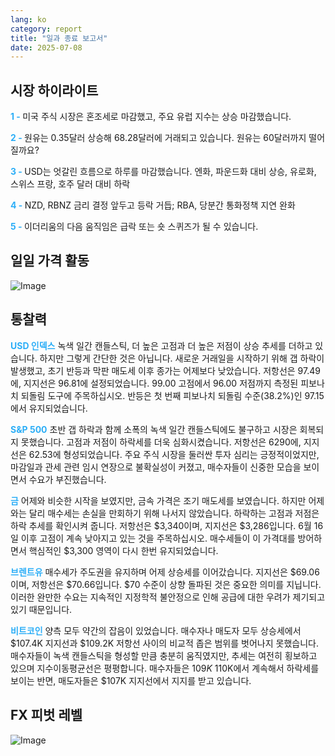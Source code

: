 ```yaml
---
lang: ko
category: report
title: "일과 종료 보고서"
date: 2025-07-08
---
```



<h2>시장 하이라이트</h2>
<strong style="color: #2caef7;">1 - </strong> 미국 주식 시장은 혼조세로 마감했고, 주요 유럽 지수는 상승 마감했습니다.


<strong style="color: #2caef7;">2 - </strong> 원유는 0.35달러 상승해 68.28달러에 거래되고 있습니다. 원유는 60달러까지 떨어질까요?

<strong style="color: #2caef7;">3 - </strong> USD는 엇갈린 흐름으로 하루를 마감했습니다. 엔화, 파운드화 대비 상승, 유로화, 스위스 프랑, 호주 달러 대비 하락

<strong style="color: #2caef7;">4 - </strong> NZD, RBNZ 금리 결정 앞두고 등락 거듭; RBA, 당분간 통화정책 지연 완화


<strong style="color: #2caef7;">5 - </strong> 이더리움의 다음 움직임은 급락 또는 숏 스퀴즈가 될 수 있습니다.




<h2>일일 가격 활동</h2>
<img src="https://markleighedu.github.io/img/Jul-2025/08-Jul-2025/price.jpg" alt="Image"/>

<h2>통찰력</h2>
<strong style="color: #2caef7;">USD 인덱스</strong> 녹색 일간 캔들스틱, 더 높은 고점과 더 높은 저점이 상승 추세를 더하고 있습니다. 하지만 그렇게 간단한 것은 아닙니다. 새로운 거래일을 시작하기 위해 갭 하락이 발생했고, 초기 반등과 막판 매도세 이후 종가는 어제보다 낮았습니다. 저항선은 97.49에, 지지선은 96.81에 설정되었습니다. 99.00 고점에서 96.00 저점까지 측정된 피보나치 되돌림 도구에 주목하십시오. 반등은 첫 번째 피보나치 되돌림 수준(38.2%)인 97.15에서 유지되었습니다.

<strong style="color: #2caef7;">S&P 500</strong> 초반 갭 하락과 함께 소폭의 녹색 일간 캔들스틱에도 불구하고 시장은 회복되지 못했습니다. 고점과 저점이 하락세를 더욱 심화시켰습니다. 저항선은 6290에, 지지선은 62.53에 형성되었습니다. 주요 주식 시장을 둘러싼 투자 심리는 긍정적이었지만, 마감일과 관세 관련 임시 연장으로 불확실성이 커졌고, 매수자들이 신중한 모습을 보이면서 수요가 부진했습니다.

<strong style="color: #2caef7;">금</strong> 어제와 비슷한 시작을 보였지만, 금속 가격은 조기 매도세를 보였습니다. 하지만 어제와는 달리 매수세는 손실을 만회하기 위해 나서지 않았습니다. 하락하는 고점과 저점은 하락 추세를 확인시켜 줍니다. 저항선은 $3,340이며, 지지선은 $3,286입니다. 6월 16일 이후 고점이 계속 낮아지고 있는 것을 주목하십시오. 매수세들이 이 가격대를 방어하면서 핵심적인 $3,300 영역이 다시 한번 유지되었습니다.

<strong style="color: #2caef7;">브렌트유</strong> 매수세가 주도권을 유지하며 어제 상승세를 이어갔습니다. 지지선은 $69.06이며, 저항선은 $70.66입니다. $70 수준이 상향 돌파된 것은 중요한 의미를 지닙니다. 이러한 완만한 수요는 지속적인 지정학적 불안정으로 인해 공급에 대한 우려가 제기되고 있기 때문입니다.

<strong style="color: #2caef7;">비트코인</strong> 양측 모두 약간의 잡음이 있었습니다. 매수자나 매도자 모두 상승세에서 $107.4K 지지선과 $109.2K 저항선 사이의 비교적 좁은 범위를 벗어나지 못했습니다. 매수자들이 녹색 캔들스틱을 형성할 만큼 충분히 움직였지만, 추세는 여전히 횡보하고 있으며 지수이동평균선은 평평합니다. 매수자들은 $109K~$110K에서 계속해서 하락세를 보이는 반면, 매도자들은 $107K 지지선에서 지지를 받고 있습니다.



<h2>FX 피벗 레벨</h2>
<img src="https://markleighedu.github.io/img/Jul-2025/08-Jul-2025/pivot.jpg" alt="Image"/>